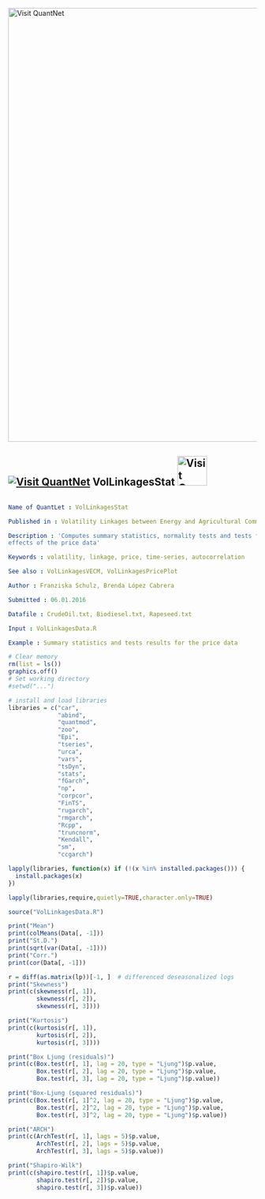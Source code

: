 
[<img src="https://github.com/QuantLet/Styleguide-and-FAQ/blob/master/pictures/banner.png" width="880" alt="Visit QuantNet">](http://quantlet.de/index.php?p=info)

## [<img src="https://github.com/QuantLet/Styleguide-and-Validation-procedure/blob/master/pictures/qloqo.png" alt="Visit QuantNet">](http://quantlet.de/) **VolLinkagesStat** [<img src="https://github.com/QuantLet/Styleguide-and-Validation-procedure/blob/master/pictures/QN2.png" width="60" alt="Visit QuantNet 2.0">](http://quantlet.de/d3/ia)

```yaml

Name of QuantLet : VolLinkagesStat

Published in : Volatility Linkages between Energy and Agricultural Commodity Prices

Description : 'Computes summary statistics, normality tests and tests for autocorrelation and GARCH
effects of the price data'

Keywords : volatility, linkage, price, time-series, autocorrelation

See also : VolLinkagesVECM, VolLinkagesPricePlot

Author : Franziska Schulz, Brenda López Cabrera

Submitted : 06.01.2016

Datafile : CrudeOil.txt, Biodiesel.txt, Rapeseed.txt

Input : VolLinkagesData.R

Example : Summary statistics and tests results for the price data

```


```r
# Clear memory
rm(list = ls())
graphics.off()
# Set working directory
#setwd("...")

# install and load libraries
libraries = c("car",
              "abind",
              "quantmod",
              "zoo", 
              "Epi",
              "tseries",
              "urca",
              "vars",
              "tsDyn",
              "stats", 
              "fGarch",
              "np",
              "corpcor",
              "FinTS",
              "rugarch", 
              "rmgarch",
              "Rcpp",
              "truncnorm",
              "Kendall",
              "sm",
              "ccgarch")

lapply(libraries, function(x) if (!(x %in% installed.packages())) {
  install.packages(x)
})

lapply(libraries,require,quietly=TRUE,character.only=TRUE)

source("VolLinkagesData.R")

print("Mean")
print(colMeans(Data[, -1]))
print("St.D.")
print(sqrt(var(Data[, -1])))
print("Corr.")
print(cor(Data[, -1]))

r = diff(as.matrix(lp))[-1, ]  # differenced deseasonalized logs
print("Skewness")
print(c(skewness(r[, 1]),
        skewness(r[, 2]),
        skewness(r[, 3])))

print("Kurtosis")
print(c(kurtosis(r[, 1]),
        kurtosis(r[, 2]),
        kurtosis(r[, 3])))

print("Box Ljung (residuals)")
print(c(Box.test(r[, 1], lag = 20, type = "Ljung")$p.value, 
        Box.test(r[, 2], lag = 20, type = "Ljung")$p.value, 
        Box.test(r[, 3], lag = 20, type = "Ljung")$p.value))

print("Box-Ljung (squared residuals)")
print(c(Box.test(r[, 1]^2, lag = 20, type = "Ljung")$p.value, 
        Box.test(r[, 2]^2, lag = 20, type = "Ljung")$p.value, 
        Box.test(r[, 3]^2, lag = 20, type = "Ljung")$p.value))

print("ARCH")
print(c(ArchTest(r[, 1], lags = 5)$p.value,
        ArchTest(r[, 2], lags = 5)$p.value,
        ArchTest(r[, 3], lags = 5)$p.value))

print("Shapiro-Wilk")
print(c(shapiro.test(r[, 1])$p.value,
        shapiro.test(r[, 2])$p.value,
        shapiro.test(r[, 3])$p.value))


```
